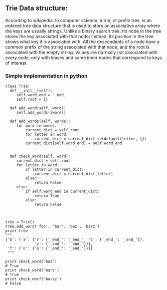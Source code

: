 ## Trie Data structure:
According to wikipedia: In computer science, a trie, or prefix tree, is an ordered tree data structure that is used to store an associative array where the keys are usually strings. Unlike a binary search tree, no node in the tree stores the key associated with that node; instead, its position in the tree shows what key it is associated with. All the descendants of a node have a common prefix of the string associated with that node, and the root is associated with the empty string. Values are normally not associated with every node, only with leaves and some inner nodes that correspond to keys of interest.


### Simple implementation in python
```
class Trie:
  def __init__(self):
     self.word_end = '_end_'
     self.root = {}
     
  def add_word(self, word):
     self.add_words([word])
 
  def add_words(self, words):
     for word in words:
         current_dict = self.root
         for letter in word:
             current_dict = current_dict.setdefault(letter, {})
         current_dict[self.word_end] = self.word_end

 
  def check_word(self, word):
     current_dict = self.root
     for letter in word:
         if letter in current_dict:
             current_dict = current_dict[letter]
         else:
             return False
     else:
         if self.word_end in current_dict:
             return True
         else:
             return False



tree = Trie()
tree.add_word('foo', 'bar', 'baz', 'barz')
print tree
"""
{'b': {'a': {'r': {'_end_': '_end_', 'z': {'_end_': '_end_'}}, 
             'z': {'_end_': '_end_'}}}, 
 'f': {'o': {'o': {'_end_': '_end_'}}}}
 """
 
print check_word('baz')
# True
print check_word('barz')
# True
print check_worf('barzz')
# False
```
